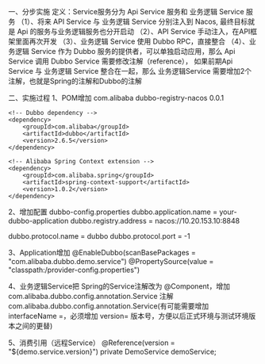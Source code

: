 一、分步实施
定义：Service服务分为 Api Service 服务和 业务逻辑 Service 服务
（1）、将来 API Service 与 业务逻辑 Service 分别注入到 Nacos, 最终目标就是 Api 的服务与业务逻辑服务也分开启动
（2）、API Service 手动注入，在API框架里面再次开发
（3）、业务逻辑 Service 使用 Dubbo RPC，直接整合
（4）、业务逻辑 Service 作为 Dubbo 服务的提供者，可以单独启动应用，那么 Api Service 调用 Dubbo Service 需要修改注解（reference），
如果前期Api Service 与 业务逻辑 Service 整合在一起，那么 业务逻辑Service 需要增加2个注解，也就是Spring的注解和Dubbo的注解


二、实施过程
1、POM增加
    <dependency>
        <groupId>com.alibaba</groupId>
        <artifactId>dubbo-registry-nacos</artifactId>
        <version>0.0.1</version>
    </dependency>   
    
    <!-- Dubbo dependency -->
    <dependency>
        <groupId>com.alibaba</groupId>
        <artifactId>dubbo</artifactId>
        <version>2.6.5</version>
    </dependency>
    
    <!-- Alibaba Spring Context extension -->
    <dependency>
        <groupId>com.alibaba.spring</groupId>
        <artifactId>spring-context-support</artifactId>
        <version>1.0.2</version>
    </dependency>


2、增加配置 dubbo-config.properties
dubbo.application.name = your-dubbo-application
dubbo.registry.address = nacos://10.20.153.10:8848

dubbo.protocol.name = dubbo
dubbo.protocol.port = -1

3、Application增加
@EnableDubbo(scanBasePackages = "com.alibaba.dubbo.demo.service")
@PropertySource(value = "classpath:/provider-config.properties")

4、业务逻辑Service把 Spring的Service注解改为 @Component，增加 com.alibaba.dubbo.config.annotation.Service 注解
com.alibaba.dubbo.config.annotation.Service(有可能需要增加 interfaceName =，必须增加 version= 版本号，方便以后正式环境与测试环境版本之间的更替)


5、消费引用（远程Service）
@Reference(version = "${demo.service.version}")
private DemoService demoService;